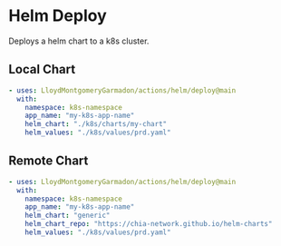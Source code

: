 # Helm Deploy

Deploys a helm chart to a k8s cluster.

## Local Chart

```yaml
- uses: LloydMontgomeryGarmadon/actions/helm/deploy@main
  with:
    namespace: k8s-namespace
    app_name: "my-k8s-app-name"
    helm_chart: "./k8s/charts/my-chart"
    helm_values: "./k8s/values/prd.yaml"
```

## Remote Chart

```yaml
- uses: LloydMontgomeryGarmadon/actions/helm/deploy@main
  with:
    namespace: k8s-namespace
    app_name: "my-k8s-app-name"
    helm_chart: "generic"
    helm_chart_repo: "https://chia-network.github.io/helm-charts"
    helm_values: "./k8s/values/prd.yaml"
```

